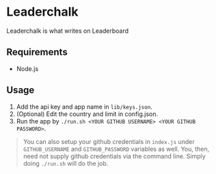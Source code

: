 # Leaderchalk

Leaderchalk is what writes on Leaderboard


## Requirements

+ Node.js

## Usage

1. Add the api key and app name in `lib/keys.json`.
2. (Optional) Edit the country and limit in config.json.
3. Run the app by `./run.sh <YOUR GITHUB USERNAME> <YOUR GITHUB PASSWORD>`.

> You can also setup your github credentials in `index.js` under `GITHUB_USERNAME` and `GITHUB_PASSWORD` variables as well. You, then, need not supply github credentials via the command line. Simply doing `./run.sh` will do the job.
